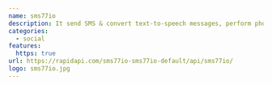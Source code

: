 ```yaml
---
name: sms77io
description: It send SMS & convert text-to-speech messages, perform phone number lookups and much more via sms77.io
categories:
  - social
features:
  https: true
url: https://rapidapi.com/sms77io-sms77io-default/api/sms77io/
logo: sms77io.jpg
---
```


